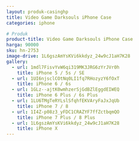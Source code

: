 ```yaml
---
layout: produk-casinghp
title: Video Game Darksouls iPhone Case
categories: iphone

# Produk
product-title: Video Game Darksouls iPhone Case
harga: 90000
sku: hn-2753
image-drive: 1L6gszAmYsKVi6kkdyz_24w9cJ1aH7K28
gallery:
  - url: 1mdl7FisvYvW6qi319MK3JRG6zYrJVr0h
    title: iPhone 5 / 5s / SE
  - url: 1UI6njsclCOtNq0LI1fq7RHozyzY6fOxT
    title: iPhone 6 / 6s
  - url: 1GLz--ajtK0wmhzerSjGdBZlEggdEIWEQ
    title: iPhone 6 Plus / 6s Plus
  - url: 1LU6TMgTeRYLslSfqhfEKVAryFaJxJqUb
    title: iPhone 7 / 8
  - url: 1I4Z-p08z3_yFDC1CRAZYF7ffZctbqmQO
    title: iPhone 7 Plus / 8 Plus
  - url: 1L6gszAmYsKVi6kkdyz_24w9cJ1aH7K28
    title: iPhone X
---
```


